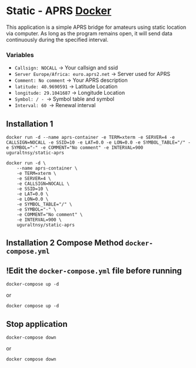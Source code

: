 # Static - APRS [Docker](https://hub.docker.com/r/uguraltnsy/static-aprs)

This application is a simple APRS bridge for amateurs using static location via computer. As long as the program remains open, it will send data continuously during the specified interval.

### Variables
- ```Callsign: NOCALL``` -> Your callsign and ssid
- ```Server Europe/Africa: euro.aprs2.net``` ->  Server used for APRS
- ```Comment: No comment``` -> Your APRS description
- ```latitude: 40.9690591``` -> Latitude Location
- ```longitude: 29.1041687``` -> Longitude Location
- ```Symbol: / - ```-> Symbol table and symbol
- ```Interval: 60 ```-> Renewal interval

## Installation 1
```Cmd
docker run -d --name aprs-container -e TERM=xterm -e SERVER=4 -e CALLSIGN=NOCALL -e SSID=10 -e LAT=0.0 -e LON=0.0 -e SYMBOL_TABLE="/" -e SYMBOL="-" -e COMMENT="No comment" -e INTERVAL=900 uguraltnsy/static-aprs
```
```Dockfile
docker run -d \ 
	--name aprs-container \ 
	-e TERM=xterm \ 
	-e SERVER=4 \ 
	-e CALLSIGN=NOCALL \ 
	-e SSID=10 \ 
	-e LAT=0.0 \ 
	-e LON=0.0 \ 
	-e SYMBOL_TABLE="/" \ 
	-e SYMBOL="-" \ 
	-e COMMENT="No comment" \ 
	-e INTERVAL=900 \ 
	uguraltnsy/static-aprs
```

## Installation 2 Compose Method ```docker-compose.yml```
## !Edit the ```docker-compose.yml``` file before running
```Cmd
docker-compose up -d
```
or
```Cmd
docker compose up -d
```
## Stop application
```Cmd
docker-compose down
```
or
```Cmd
docker compose down
```
